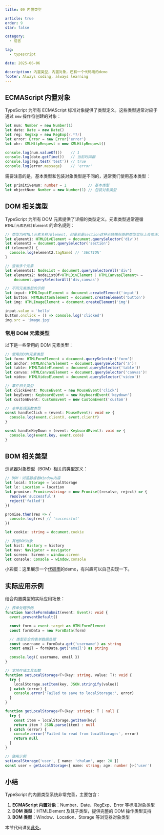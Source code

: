 ```yaml
---
title: 09 内置类型

article: true
order: 9
star: false

category:
  - 语言

tag:
  - typescript

date: 2025-06-06

description: 内置类型，内置对象，还有一个代码雨的demo
footer: Always coding, always learning
---
```


<!-- more -->

## ECMAScript 内置对象

TypeScript 为所有 ECMAScript 标准对象提供了类型定义，这些类型通常对应于通过 `new` 操作符创建的对象：

```typescript
let num: Number = new Number(1)
let date: Date = new Date()
let reg: RegExp = new RegExp(/.*?/)
let error: Error = new Error('error')
let xhr: XMLHttpRequest = new XMLHttpRequest()

console.log(num.valueOf())    // 1
console.log(date.getTime())   // 当前时间戳
console.log(reg.test('test')) // true
console.log(error.message)    // 'error'
```

需要注意的是，基本类型和包装对象类型是不同的，通常我们使用基本类型：

```typescript
let primitiveNum: number = 1          // 基本类型
let objectNum: Number = new Number(1) // 包装对象类型
```

## DOM 相关类型

TypeScript 为所有 DOM 元素提供了详细的类型定义。元素类型通常遵循 `HTML[元素名称]Element` 的命名规则：

```typescript
// 类型为HTML(元素名称)Element, 但是若是section这种无特殊标签的类型实际上会修正为HTMLElement
let element1: HTMLDivElement = document.querySelector('div')!
let element2 = document.querySelector('section')
if (element2) {
  console.log(element2.tagName) // 'SECTION'
}

// 查询多个元素
let elements1: NodeList = document.querySelectorAll('div')
let elements2: NodeListOf<HTMLDivElement | HTMLCanvasElement> =
    document.querySelectorAll('div,canvas')

// 不同元素类型的示例
let input: HTMLInputElement = document.createElement('input')
let button: HTMLButtonElement = document.createElement('button')
let img: HTMLImageElement = document.createElement('img')

input.value = 'hello'
button.onclick = () => console.log('clicked')
img.src = 'image.jpg'
```

### 常用 DOM 元素类型

以下是一些常用的 DOM 元素类型：

```typescript
// 常用的DOM元素类型
let form: HTMLFormElement = document.querySelector('form')!
let anchor: HTMLAnchorElement = document.querySelector('a')!
let table: HTMLTableElement = document.querySelector('table')!
let canvas: HTMLCanvasElement = document.querySelector('canvas')!
let video: HTMLVideoElement = document.querySelector('video')!

// 事件相关类型
let clickEvent: MouseEvent = new MouseEvent('click')
let keyEvent: KeyboardEvent = new KeyboardEvent('keydown')
let customEvent: CustomEvent = new CustomEvent('custom')

// 事件处理函数类型
const handleClick = (event: MouseEvent): void => {
  console.log(event.clientX, event.clientY)
}

const handleKeyDown = (event: KeyboardEvent): void => {
  console.log(event.key, event.code)
}
```

## BOM 相关类型

浏览器对象模型（BOM）相关的类型定义：

```typescript
// BOM：浏览器或者Window内容
let local: Storage = localStorage
let lo: Location = location
let promise: Promise<string> = new Promise((resolve, reject) => {
  resolve('successful')
  reject('failed')
})

promise.then(res => {
  console.log(res) // 'successful'
})

let cookie: string = document.cookie

// 其他BOM对象
let hist: History = history
let nav: Navigator = navigator
let screen: Screen = window.screen
let console: Console = window.console
```

小彩蛋：这里展示一个[代码雨](http://39.105.13.0:50000/coderain.html)的demo，有兴趣可以自己实现一下。


## 实际应用示例

结合内置类型的实际应用场景：

```typescript
// 表单处理示例
function handleFormSubmit(event: Event): void {
  event.preventDefault()

  const form = event.target as HTMLFormElement
  const formData = new FormData(form)

  // 类型安全的表单数据处理
  const username = formData.get('username') as string
  const email = formData.get('email') as string

  console.log({ username, email })
}

// 本地存储工具函数
function setLocalStorage<T>(key: string, value: T): void {
  try {
    localStorage.setItem(key, JSON.stringify(value))
  } catch (error) {
    console.error('Failed to save to localStorage:', error)
  }
}

function getLocalStorage<T>(key: string): T | null {
  try {
    const item = localStorage.getItem(key)
    return item ? JSON.parse(item) : null
  } catch (error) {
    console.error('Failed to read from localStorage:', error)
    return null
  }
}

// 使用示例
setLocalStorage('user', { name: 'chulan', age: 20 })
const user = getLocalStorage<{ name: string; age: number }>('user')
```

## 小结

TypeScript 的内置类型系统非常完善，主要包含：

1. **ECMAScript 内置对象**：Number、Date、RegExp、Error 等标准对象类型
2. **DOM 类型**：HTMLElement 及其子类型，提供完整的 DOM 操作类型支持
3. **BOM 类型**：Window、Location、Storage 等浏览器对象类型

本节代码详见[此处](https://github.com/KBchulan/ClBlogs-Src/blob/main/blogs-main/typescript/09-builtin/index.ts)。

